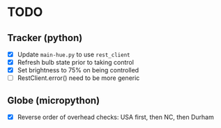 # TODO

## Tracker (python)
* [x] Update `main-hue.py` to use `rest_client`
* [x] Refresh bulb state prior to taking control
* [x] Set brightness to 75% on being controlled
* [ ] RestClient.error() need to be more generic

## Globe (micropython)
* [x] Reverse order of overhead checks: USA first, then NC, then Durham
